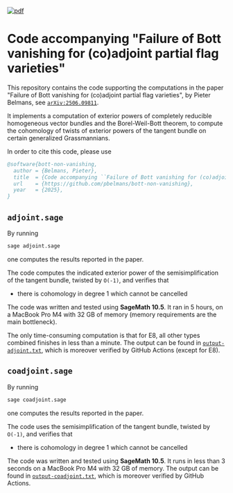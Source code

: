 [![pdf](https://github.com/pbelmans/bott-non-vanishing/actions/workflows/check.yml/badge.svg)](https://github.com/pbelmans/bott-non-vanishing/actions/workflows/check.yml)

# Code accompanying "Failure of Bott vanishing for (co)adjoint partial flag varieties"

This repository contains the code supporting the computations in the paper
"Failure of Bott vanishing for (co)adjoint partial flag varieties",
by Pieter Belmans,
see [`arXiv:2506.09811`](https://arxiv.org/abs/2506.09811).

It implements a computation of exterior powers of completely reducible homogeneous vector bundles
and the Borel-Weil-Bott theorem, to compute the cohomology of twists of exterior powers of the tangent bundle
on certain generalized Grassmannians.

In order to cite this code, please use

```bibtex
@software{bott-non-vanishing,
  author = {Belmans, Pieter},
  title  = {Code accompanying ``Failure of Bott vanishing for (co)adjoint partial flag varieties''},
  url    = {https://github.com/pbelmans/bott-non-vanishing},
  year   = {2025},
}
```

## `adjoint.sage`

By running

```bash
sage adjoint.sage
```

one computes the results reported in the paper.

The code computes the indicated exterior power of
the semisimplification of the tangent bundle,
twisted by `O(-1)`, and verifies that

* there is cohomology in degree 1 which cannot be cancelled

The code was written and tested using **SageMath 10.5**.
It ran in 5 hours, on a MacBook Pro M4 with 32 GB of memory
(memory requirements are the main bottleneck).

The only time-consuming computation is that for E8,
all other types combined finishes in less than a minute.
The output can be found in [`output-adjoint.txt`](output-adjoint.txt),
which is moreover verified by GitHub Actions (except for E8).

## `coadjoint.sage`

By running

```bash
sage coadjoint.sage
```

one computes the results reported in the paper.

The code uses the semisimplification of the tangent bundle,
twisted by `O(-1)`, and verifies that

* there is cohomology in degree 1 which cannot be cancelled

The code was written and tested using **SageMath 10.5**.
It runs in less than 3 seconds on a MacBook Pro M4 with 32 GB of memory.
The output can be found in [`output-coadjoint.txt`](output-coadjoint.txt),
which is moreover verified by GitHub Actions.
